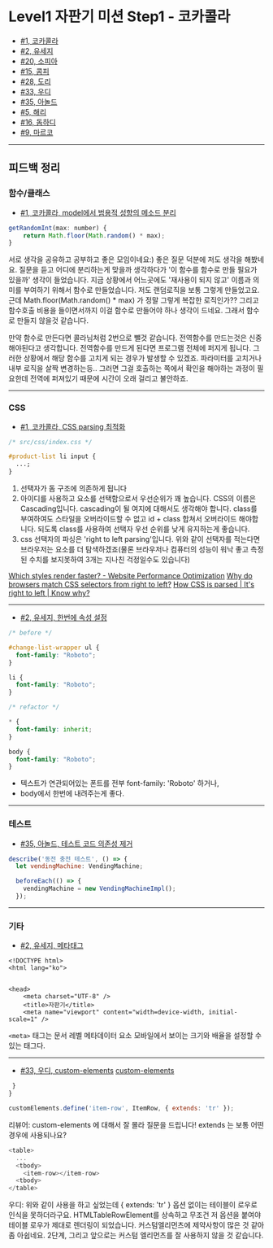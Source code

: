 # Level1 자판기 미션 Step1 - 코카콜라

- [#1, 코카콜라](https://github.com/woowacourse/javascript-vendingmachine/pull/1)
- [#2, 유세지](https://github.com/woowacourse/javascript-vendingmachine/pull/2)
- [#20, 소피아](https://github.com/woowacourse/javascript-vendingmachine/pull/20)
- [#15, 콤피](https://github.com/woowacourse/javascript-vendingmachine/pull/15)
- [#28, 도리](https://github.com/woowacourse/javascript-vendingmachine/pull/28)
- [#33, 우디](https://github.com/woowacourse/javascript-vendingmachine/pull/33)
- [#35, 아놀드](https://github.com/woowacourse/javascript-vendingmachine/pull/35)
- [#5, 해리](https://github.com/woowacourse/javascript-vendingmachine/pull/5)
- [#16, 돔하디](https://github.com/woowacourse/javascript-vendingmachine/pull/16)
- [#9, 마르코](https://github.com/woowacourse/javascript-vendingmachine/pull/9)

---

## 피드백 정리

### 함수/클래스

- [#1, 코카콜라, model에서 범용적 성향의 메소드 분리](https://github.com/woowacourse/javascript-vendingmachine/pull/1)

```javascript
getRandomInt(max: number) {
    return Math.floor(Math.random() * max);
}
```

서로 생각을 공유하고 공부하고 좋은 모임이네요:)
좋은 질문 덕분에 저도 생각을 해봤네요. 질문을 듣고 어디에 분리하는게 맞을까 생각하다가 '이 함수를 함수로 만들 필요가 있을까' 생각이 들었습니다. 지금 상황에서 어느곳에도 '재사용이 되지 않고' 이름과 의미를 부여하기 위해서 함수로 만들었습니다. 저도 랜덤로직을 보통 그렇게 만들었고요. 근데 Math.floor(Math.random() \* max) 가 정말 그렇게 복잡한 로직인가?? 그리고 함수호출 비용을 들이면서까지 이걸 함수로 만들어야 하나 생각이 드네요. 그래서 함수로 만들지 않을것 같습니다.

만약 함수로 만든다면 콜라님처럼 2번으로 뺄것 같습니다. 전역함수를 만드는것은 신중해야된다고 생각합니다. 전역함수를 만드게 된다면 프로그램 전체에 퍼지게 됩니다. 그러한 상황에서 해당 함수를 고치게 되는 경우가 발생할 수 있겠죠. 파라미터를 고치거나 내부 로직을 살짝 변경하는등.. 그러면 그걸 호출하는 쪽에서 확인을 해야하는 과정이 필요한데 전역에 퍼져있기 때문에 시간이 오래 걸리고 불안하죠.

---

### CSS

- [#1, 코카콜라, CSS parsing 최적화](https://github.com/woowacourse/javascript-vendingmachine/pull/1)

```css
/* src/css/index.css */

#product-list li input {
  ...;
}
```

1. 선택자가 돔 구조에 의존하게 됩니다
2. 아이디를 사용하고 요소를 선택함으로서 우선순위가 꽤 높습니다. CSS의 이름은 Cascading입니다. cascading이 될 여지에 대해서도 생각해야 합니다. class를 부여하여도 스타일을 오버라이드할 수 없고 id + class 합쳐서 오버라이드 해야합니다. 되도록 class를 사용하여 선택자 우선 순위를 낮게 유지하는게 좋습니다.
3. css 선택자의 파싱은 'right to left parsing'입니다. 위와 같이 선택자를 적는다면 브라우저는 요소를 더 탐색하겠죠(물론 브라우저나 컴퓨터의 성능이 워낙 좋고 측정된 수치를 보지못하여 3개는 지나친 걱정일수도 있습니다)

[Which styles render faster? - Website Performance Optimization](https://www.youtube.com/watch?v=gkTy6G4FtMg&list=PLAwxTw4SYaPmKmNX-INgcxQWf30KuWa_A&index=21)
[Why do browsers match CSS selectors from right to left?](https://stackoverflow.com/questions/5797014/why-do-browsers-match-css-selectors-from-right-to-left)
[How CSS is parsed | It's right to left | Know why?](https://www.youtube.com/watch?v=pWM9eXfgMLc)

---

- [#2, 유세지, 한번에 속성 설정](https://github.com/woowacourse/javascript-vendingmachine/pull/2)

```css
/* before */

#change-list-wrapper ul {
  font-family: "Roboto";
}

li {
  font-family: "Roboto";
}

/* refactor */

* {
  font-family: inherit;
}

body {
  font-family: "Roboto";
}
```

- 텍스트가 연관되어있는 폰트를 전부 font-family: 'Roboto' 하거나,
- body에서 한번에 내려주는게 좋다.

---

### 테스트

- [#35, 아놀드, 테스트 코드 의존성 제거](https://github.com/woowacourse/javascript-vendingmachine/pull/35)

```javascript
describe('동전 충전 테스트', () => {
  let vendingMachine: VendingMachine;

  beforeEach(() => {
    vendingMachine = new VendingMachineImpl();
  });
```

---

### 기타

- [#2, 유세지, 메타태그](https://github.com/woowacourse/javascript-vendingmachine/pull/2)

```
<!DOCTYPE html>
<html lang="ko">


<head>
    <meta charset="UTF-8" />
    <title>자판기</title>
    <meta name="viewport" content="width=device-width, initial-scale=1" />
```

`<meta>` 태그는 문서 레벨 메타데이터 요소
모바일에서 보이는 크기와 배율을 설정할 수 있는 태그다.

---

- [#33, 우디, custom-elements](https://github.com/woowacourse/javascript-vendingmachine/pull/33)
  [custom-elements](https://developer.mozilla.org/en-US/docs/Web/Web_Components/Using_custom_elements)

```javascript
 }
}

customElements.define('item-row', ItemRow, { extends: 'tr' });
```

리뷰어: custom-elements 에 대해서 잘 몰라 질문을 드립니다! extends 는 보통 어떤 경우에 사용되나요?

```javascript
<table>
  ...
  <tbody>
    <item-row></item-row>
  <tbody>
</table>
```

우디: 위와 같이 사용을 하고 싶었는데 { extends: 'tr' } 옵션 없이는 테이블이 로우로 인식을 못하더라구요. HTMLTableRowElement를 상속하고 무조건 저 옵션을 붙여야 테이블 로우가 제대로 렌더링이 되었습니다. 커스텀엘리먼츠에 제약사항이 많은 것 같아 좀 아쉽네요. 2단계, 그리고 앞으로는 커스텀 엘리먼츠를 잘 사용하지 않을 것 같습니다.
